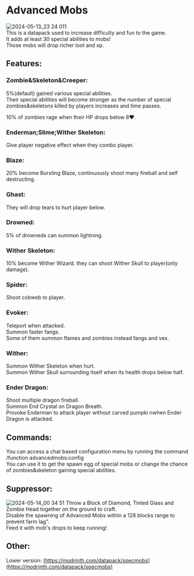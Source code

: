 # Advanced Mobs 
![2024-05-13_23 24 011](https://github.com/HanalinchEve/AdvancedMobs/assets/85469964/11f02f84-f9cc-4baf-98df-6a14d9ae313a)  
This is a datapack used to increase difficulty and fun to the game.  
It adds at least 30 special abilities to mobs!  
Those mobs will drop richer loot and xp.
## Features:
### Zombie&Skeleton&Creeper:  
5%(default) gained various special abilities.  
Their special abilities will become stronger as the number of special zombies&skeletons killed by players increases and time passes.  

10% of zombies rage when their HP drops below 8❤.  
###  Enderman;Slime;Wither Skeleton:
Give player negative effect when they combo player.  
###  Blaze:
20% become Bursting Blaze, continuously shoot many fireball and self destructing.  
###  Ghast:
They will drop tears to hurt player below.    
###  Drowned:
5% of drowneds can summon lightning.  
###  Wither Skeleton:
10% become Wither Wizard. they can shoot Wither Skull to player(only damage).
###  Spider:
Shoot cobweb to player.  
###  Evoker:
Teleport when attacked.  
Summon faster fangs.  
Some of them summon flames and zombies instead fangs and vex.
###  Wither:
Summon Wither Skeleton when hurt.  
Summon Wither Skull surrounding itself when its health drops below half.   
###  Ender Dragon:
Shoot multiple dragon fireball.  
Summon End Crystal on Dragon Breath.  
Provoke Enderman to attack player without carved pumpki nwhen Ender Dragon is attacked.  

## Commands:
You can access a chat based configuration menu by running the command   
/function advancedmobs:config  
You can use it to get the spawn egg of special mobs or change the chance of zombies&skeleton gaining special abilities.  

## Suppressor:
![2024-05-14_00 34 51](https://github.com/HanalinchEve/AdvancedMobs/assets/85469964/563254dd-4c98-4393-95fd-238455747287)
Throw a Block of Diamond, Tinted Glass and Zombie Head together on the ground to craft.  
Disable the spawning of Advanced Mobs within a 128 blocks range to prevent farm lag".  
Feed it with mob's drops to keep running!  
## Other:
Lower version: [https://modrinth.com/datapack/specmobs](https://modrinth.com/datapack/specmobs)
